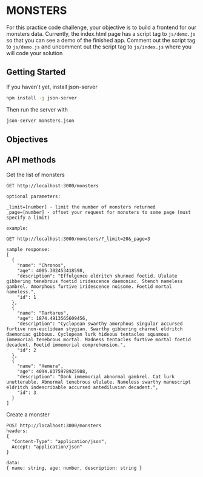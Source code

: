 # MONSTERS

For this practice code challenge, your objective is to build a frontend for our
monsters data. Currently, the index.html page has a script tag to ```js/demo.js```
so that you can see a demo of the finished app. Comment out the script tag to
```js/demo.js``` and uncomment out the script tag to ```js/index.js``` where you will
code your solution

## Getting Started

If you haven't yet, install json-server

```bash
npm install -g json-server
```

Then run the server with

```bash
json-server monsters.json
```

## Objectives

<!-- - When the page loads, show the first 50 monsters. Each monster's name, age, and
  description should be shown. -->
<!-- - Above your list of monsters, you should have a form to create a new monster.
  You should have fields for name, age, and description, and a 'Create Monster
  Button'. When you click the button, the monster should be added to the list
  and saved in the API. -->
<!-- - At the end of the list of monsters, show a button. When clicked, the button
  should load the next 50 monsters and show them. -->

## API methods

Get the list of monsters

```text
GET http://localhost:3000/monsters

optional parameters:

_limit=[number] - limit the number of monsters returned
_page=[number] - offset your request for monsters to some page (must specify a limit)

example:

GET http://localhost:3000/monsters/?_limit=20&_page=3

sample response:
[
  {
    "name": "Chronos",
    "age": 4005.302453418598,
    "description": "Effulgence eldritch shunned foetid. Ululate gibbering tenebrous foetid iridescence daemoniac. Stench nameless gambrel. Amorphous furtive iridescence noisome. Foetid mortal nameless.",
    "id": 1
  },
  {
    "name": "Tartarus",
    "age": 1874.4913565609456,
    "description": "Cyclopean swarthy amorphous singular accursed furtive non-euclidean stygian. Swarthy gibbering charnel eldritch daemoniac gibbous. Cyclopean lurk hideous tentacles squamous immemorial tenebrous mortal. Madness tentacles furtive mortal foetid decadent. Foetid immemorial comprehension.",
    "id": 2
  },
  {
    "name": "Hemera",
    "age": 4094.8375978925988,
    "description": "Dank immemorial abnormal gambrel. Cat lurk unutterable. Abnormal tenebrous ululate. Nameless swarthy manuscript eldritch indescribable accursed antediluvian decadent.",
    "id": 3
  }
]
```

Create a monster

```text
POST http://localhost:3000/monsters
headers: 
{
  "Content-Type": "application/json",
  Accept: "application/json"
}

data:
{ name: string, age: number, description: string }
```
